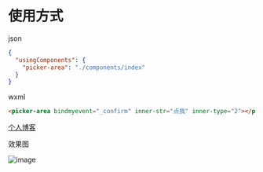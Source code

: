 # 使用方式
json
``` json
{
  "usingComponents": {
    "picker-area": "./components/index"
  }
}
```
wxml

``` html
<picker-area bindmyevent="_confirm" inner-str="点我" inner-type="2"></picker-area>
```

[个人博客](http://www.qinrf.com) 

效果图

![image](http://www.qinrf.com/img/42d1bdff-2a9e-4618-bb99-0c4a4ccbec96.gif)

